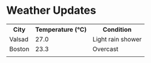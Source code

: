 # Weather Updates

<!-- WEATHER-UPDATE-START -->
<table><tr><th>City</th><th>Temperature (°C)</th><th>Condition</th></tr><tr><td>Valsad</td><td>27.0</td><td>Light rain shower</td></tr><tr><td>Boston</td><td>23.3</td><td>Overcast</td></tr><tr><td></td><td></td><td></td></tr></table>
<!-- WEATHER-UPDATE-END -->
